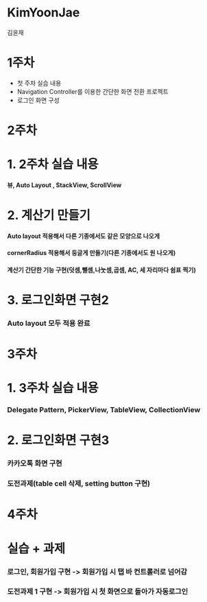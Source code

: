 # KimYoonJae
김윤재

1주차
=========================
- 첫 주차 실습 내용
- Navigation Controller를 이용한 간단한 화면 전환 프로젝트
- 로그인 화면 구성




2주차
====================================
# 1. 2주차 실습 내용
#### 뷰, Auto Layout , StackView, ScrollView


# 2. 계산기 만들기
#### Auto layout 적용해서 다른 기종에서도 같은 모양으로 나오게
#### cornerRadius 적용해서 둥글게 만들기(다른 기종에서도 원 나오게)
#### 계산기 간단한 기능 구현(덧셈,뺄셈,나눗셈,곱셈, AC, 세 자리마다 쉼표 찍기)


# 3. 로그인화면 구현2
### Auto layout 모두 적용 완료


3주차
===================================


# 1. 3주차 실습 내용
### Delegate Pattern, PickerView, TableView,  CollectionView


# 2. 로그인화면 구현3
### 카카오톡 화면 구현 
### 도전과제(table cell 삭제, setting button 구현)


4주차
==================================

# 실습 + 과제
### 로그인, 회원가입 구현 -> 회원가입 시 탭 바 컨트롤러로 넘어감
### 도전과제 1 구현 -> 회원가입 시 첫 화면으로 돌아가 자동로그인

